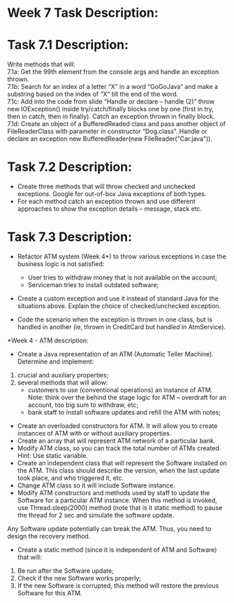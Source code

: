 # Week 7 Task Description:

# Task 7.1 Description:

Write methods that will:<br />
7.1a: Get the 99th element from the console args and handle an exception thrown.<br />
7.1b: Search for an index of a letter “X” in a word “GoGoJava” and make a substring based on the index of “X” till the end of the word.<br />
7.1c: Add into the code from slide “Handle or declare – handle (2)” throw new IOException() inside try/catch/finally blocks one by one (first in try, then in catch, then in finally). Catch an exception thrown in finally block.<br />
7.1d: Create an object of a BufferedReaded class and pass another object of FileReaderClass with parameter in constructor “Dog.class”. Handle or declare an exception new BufferedReader(new FileReader("Car.java")).


# Task 7.2 Description:<br />
- Create three methods that will throw checked and unchecked exceptions. Google for out-of-box Java exceptions of both types.<br />
- For each method catch an exception thrown and use different approaches to show the exception details – message, stack etc.<br />


# Task 7.3 Description:<br />
- Refactor ATM system (Week 4*) to throw various exceptions in case the business logic is not satisfied:<br />
    - User tries to withdraw money that is not available on the account;<br />
    - Serviceman tries to install outdated software;<br />

- Create a custom exception and use it instead of standard Java for the situations above. Explain the choice of checked/unchecked exception.<br />
- Code the scenario when the exception is thrown in one class, but is handled in another (ie, thrown in CreditCard but handled in AtmService).<br />

*Week 4 - ATM description:<br />
- Create a Java representation of an ATM (Automatic Teller Machine). Determine and implement:<br />
1. crucial and auxiliary properties;<br />
2. several methods that will allow:<br />
    - customers to use (conventional operations) an instance of ATM. Note: think over the behind the stage logic for ATM – overdraft for an account, too big sum to withdraw, etc;<br />
    - bank staff to install software updates and refill the ATM with notes;<br />

- Create an overloaded constructors for ATM. It will allow you to create instances of ATM with or without auxiliary properties.<br />
- Create an array that will represent ATM network of a particular bank.<br />
- Modify ATM class, so you can track the total number of ATMs created. Hint: Use static variable.<br />
- Create an independent class that will represent the Software installed on the ATM. This class should describe the version, when the last update took place, and who triggered it, etc.<br />
- Change ATM class so it will include Software instance.<br />
- Modify ATM constructors and methods used by staff to update the Software for a particular ATM instance. When this method is invoked, use Thread.sleep(2000) method (note that is it static method) to pause the thread for 2 sec and simulate the software update.<br />

Any Software update potentially can break the ATM. Thus, you need to design the recovery method.<br />
- Create a static method (since it is independent of ATM and Software) that will:<br />
1. Be run after the Software update;<br />
2. Check if the new Software works properly;<br />
3. If the new Software is corrupted, this method will restore the previous Software for this ATM.
